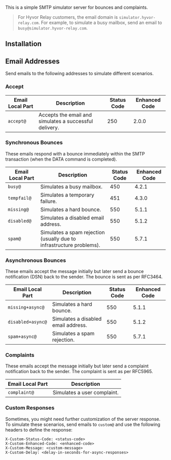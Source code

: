 This is a simple SMTP simulator server for bounces and complaints. 

> For Hyvor Relay customers, the email domain is `simulator.hyvor-relay.com`. For example, to simulate a busy mailbox, send an email to `busy@simulator.hyvor-relay.com`.

## Installation

<!--  -->

## Email Addresses

Send emails to the following addresses to simulate different scenarios.

### Accept

| Email Local Part | Description                                            | Status Code | Enhanced Code |
| ---------------- | ------------------------------------------------------ | ----------- | ------------- |
| `accept@`        | Accepts the email and simulates a successful delivery. | 250         | 2.0.0         |

### Synchronous Bounces

These emails respond with a bounce immediately within the SMTP transaction (when the DATA command is completed).

| Email Local Part | Description                                                          | Status Code | Enhanced Code |
| ---------------- | -------------------------------------------------------------------- | ----------- | ------------- |
| `busy@`          | Simulates a busy mailbox.                                            | 450         | 4.2.1         |
| `tempfail@`      | Simulates a temporary failure.                                       | 451         | 4.3.0         |
| `missing@`       | Simulates a hard bounce.                                             | 550         | 5.1.1         |
| `disabled@`      | Simulates a disabled email address.                                  | 550         | 5.1.2         |
| `spam@`          | Simulates a spam rejection (usually due to infrastructure problems). | 550         | 5.7.1         |

### Asynchronous Bounces

These emails accept the message initially but later send a bounce notification (DSN) back to the sender. The bounce is sent as per RFC3464.

| Email Local Part  | Description                         | Status Code | Enhanced Code |
| ----------------- | ----------------------------------- | ----------- | ------------- |
| `missing+async@`  | Simulates a hard bounce.            | 550         | 5.1.1         |
| `disabled+async@` | Simulates a disabled email address. | 550         | 5.1.2         |
| `spam+async@`     | Simulates a spam rejection.         | 550         | 5.7.1         |

### Complaints

These emails accept the message initially but later send a complaint notification back to the sender. The complaint is sent as per RFC5965.

| Email Local Part | Description                 |
| ---------------- | --------------------------- |
| `complaint@`     | Simulates a user complaint. |

### Custom Responses

Sometimes, you might need further customization of the server response. To simulate these scenarios, send emails to `custom@` and use the following headers to define the response:

```
X-Custom-Status-Code: <status-code>
X-Custom-Enhanced-Code: <enhanced-code>
X-Custom-Message: <custom-message>
X-Custom-Delay: <delay-in-seconds-for-async-responses>
```